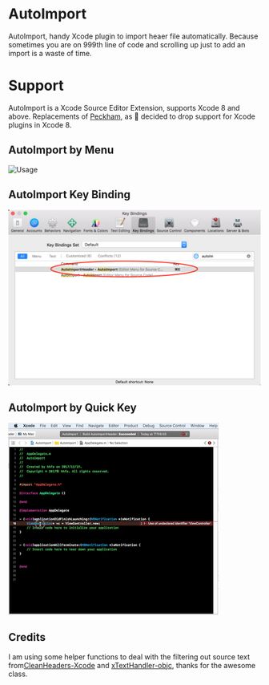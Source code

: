 # AutoImport
AutoImport, handy Xcode plugin to import heaer file automatically.
Because sometimes you are on 999th line of code and scrolling up just to add an import is a waste of time. 

# Support
AutoImport is a Xcode Source Editor Extension, supports Xcode 8 and above.
Replacements of [Peckham](https://github.com/markohlebar/Peckham), as  decided to drop support for Xcode plugins in Xcode 8. 
## AutoImport by Menu

![Usage](AutoImport3.gif)

## AutoImport Key Binding

![Usage](AutoImport2.png)

## AutoImport by Quick Key 

![Usage](AutoImport1.gif)
## Credits

I am using some helper functions to deal with the filtering out source text from[CleanHeaders-Xcode](https://github.com/insanoid/CleanHeaders-Xcode) and [xTextHandler-objc](https://github.com/cyanzhong/xTextHandler-objc), thanks for the awesome class.
